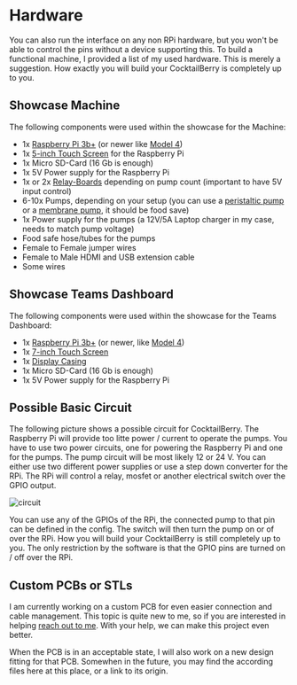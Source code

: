 # Hardware

You can also run the interface on any non RPi hardware, but you won't be able to control the pins without a device supporting this.
To build a functional machine, I provided a list of my used hardware.
This is merely a suggestion.
How exactly you will build your CocktailBerry is completely up to you.

## Showcase Machine

The following components were used within the showcase for the Machine:

- 1x [Raspberry Pi 3b+](http://www.amazon.de/dp/B00LPESRUK/) (or newer like [Model 4](https://www.amazon.de/gp/product/B07TD42S27))
- 1x [5-inch Touch Screen](http://www.amazon.de/dp/B071XT9Z7H/) for the Raspberry Pi
- 1x Micro SD-Card (16 Gb is enough)
- 1x 5V Power supply for the Raspberry Pi
- 1x or 2x [Relay-Boards](https://www.amazon.de/gp/product/B07MJF9Z4K) depending on pump count (important to have 5V input control)
- 6-10x Pumps, depending on your setup (you can use a [peristaltic pump](https://www.amazon.de/gp/product/B07YWGSH3C/) or a [membrane pump](http://www.amazon.de/dp/B07L1FB18S/), it should be food save)
- 1x Power supply for the pumps (a 12V/5A Laptop charger in my case, needs to match pump voltage)
- Food safe hose/tubes for the pumps
- Female to Female jumper wires
- Female to Male HDMI and USB extension cable
- Some wires

## Showcase Teams Dashboard

The following components were used within the showcase for the Teams Dashboard:

- 1x [Raspberry Pi 3b+](http://www.amazon.de/dp/B00LPESRUK/) (or newer, like [Model 4](https://www.amazon.de/gp/product/B07TD42S27))
- 1x [7-inch Touch Screen](http://www.amazon.de/dp/B014WKCFR4/)
- 1x [Display Casing](http://www.amazon.de/dp/B01GQFUWIC/)
- 1x Micro SD-Card (16 Gb is enough)
- 1x 5V Power supply for the Raspberry Pi

## Possible Basic Circuit

The following picture shows a possible circuit for CocktailBerry.
The Raspberry Pi will provide too litte power / current to operate the pumps.
You have to use two power circuits, one for powering the Raspberry Pi and one for the pumps.
The pump circuit will be most likely 12 or 24 V.
You can either use two different power supplies or use a step down converter for the RPi.
The RPi will control a relay, mosfet or another electrical switch over the GPIO output.

<img src="../pictures/circuit.jpg" alt="circuit"/>

You can use any of the GPIOs of the RPi, the connected pump to that pin can be defined in the config.
The switch will then turn the pump on or of over the RPi.
How you will build your CocktailBerry is still completely up to you.
The only restriction by the software is that the GPIO pins are turned on / off over the RPi.

## Custom PCBs or STLs

I am currently working on a custom PCB for even easier connection and cable management.
This topic is quite new to me, so if you are interested in helping [reach out to me](mailto:cocktailmakeraw@gmail.com).
With your help, we can make this project even better.

When the PCB is in an acceptable state, I will also work on a new design fitting for that PCB.
Somewhen in the future, you may find the according files here at this place, or a link to its origin.